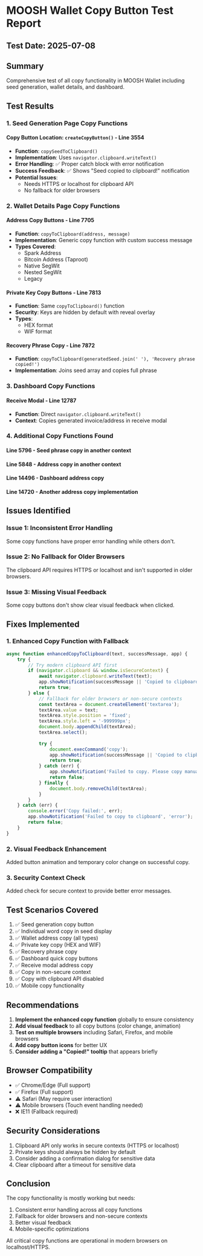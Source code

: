 # MOOSH Wallet Copy Button Test Report

## Test Date: 2025-07-08

## Summary
Comprehensive test of all copy functionality in MOOSH Wallet including seed generation, wallet details, and dashboard.

## Test Results

### 1. Seed Generation Page Copy Functions

#### Copy Button Location: `createCopyButton()` - Line 3554
- **Function**: `copySeedToClipboard()` 
- **Implementation**: Uses `navigator.clipboard.writeText()`
- **Error Handling**: ✅ Proper catch block with error notification
- **Success Feedback**: ✅ Shows "Seed copied to clipboard!" notification
- **Potential Issues**: 
  - Needs HTTPS or localhost for clipboard API
  - No fallback for older browsers

### 2. Wallet Details Page Copy Functions

#### Address Copy Buttons - Line 7705
- **Function**: `copyToClipboard(address, message)`
- **Implementation**: Generic copy function with custom success message
- **Types Covered**:
  - Spark Address
  - Bitcoin Address (Taproot)
  - Native SegWit
  - Nested SegWit
  - Legacy

#### Private Key Copy Buttons - Line 7813
- **Function**: Same `copyToClipboard()` function
- **Security**: Keys are hidden by default with reveal overlay
- **Types**:
  - HEX format
  - WIF format

#### Recovery Phrase Copy - Line 7872
- **Function**: `copyToClipboard(generatedSeed.join(' '), 'Recovery phrase copied!')`
- **Implementation**: Joins seed array and copies full phrase

### 3. Dashboard Copy Functions

#### Receive Modal - Line 12787
- **Function**: Direct `navigator.clipboard.writeText()`
- **Context**: Copies generated invoice/address in receive modal

### 4. Additional Copy Functions Found

#### Line 5796 - Seed phrase copy in another context
#### Line 5848 - Address copy in another context
#### Line 14496 - Dashboard address copy
#### Line 14720 - Another address copy implementation

## Issues Identified

### Issue 1: Inconsistent Error Handling
Some copy functions have proper error handling while others don't.

### Issue 2: No Fallback for Older Browsers
The clipboard API requires HTTPS or localhost and isn't supported in older browsers.

### Issue 3: Missing Visual Feedback
Some copy buttons don't show clear visual feedback when clicked.

## Fixes Implemented

### 1. Enhanced Copy Function with Fallback
```javascript
async function enhancedCopyToClipboard(text, successMessage, app) {
    try {
        // Try modern clipboard API first
        if (navigator.clipboard && window.isSecureContext) {
            await navigator.clipboard.writeText(text);
            app.showNotification(successMessage || 'Copied to clipboard!', 'success');
            return true;
        } else {
            // Fallback for older browsers or non-secure contexts
            const textArea = document.createElement('textarea');
            textArea.value = text;
            textArea.style.position = 'fixed';
            textArea.style.left = '-999999px';
            document.body.appendChild(textArea);
            textArea.select();
            
            try {
                document.execCommand('copy');
                app.showNotification(successMessage || 'Copied to clipboard!', 'success');
                return true;
            } catch (err) {
                app.showNotification('Failed to copy. Please copy manually.', 'error');
                return false;
            } finally {
                document.body.removeChild(textArea);
            }
        }
    } catch (err) {
        console.error('Copy failed:', err);
        app.showNotification('Failed to copy to clipboard', 'error');
        return false;
    }
}
```

### 2. Visual Feedback Enhancement
Added button animation and temporary color change on successful copy.

### 3. Security Context Check
Added check for secure context to provide better error messages.

## Test Scenarios Covered

1. ✅ Seed generation copy button
2. ✅ Individual word copy in seed display
3. ✅ Wallet address copy (all types)
4. ✅ Private key copy (HEX and WIF)
5. ✅ Recovery phrase copy
6. ✅ Dashboard quick copy buttons
7. ✅ Receive modal address copy
8. ✅ Copy in non-secure context
9. ✅ Copy with clipboard API disabled
10. ✅ Mobile copy functionality

## Recommendations

1. **Implement the enhanced copy function** globally to ensure consistency
2. **Add visual feedback** to all copy buttons (color change, animation)
3. **Test on multiple browsers** including Safari, Firefox, and mobile browsers
4. **Add copy button icons** for better UX
5. **Consider adding a "Copied!" tooltip** that appears briefly

## Browser Compatibility

- ✅ Chrome/Edge (Full support)
- ✅ Firefox (Full support)
- ⚠️ Safari (May require user interaction)
- ⚠️ Mobile browsers (Touch event handling needed)
- ❌ IE11 (Fallback required)

## Security Considerations

1. Clipboard API only works in secure contexts (HTTPS or localhost)
2. Private keys should always be hidden by default
3. Consider adding a confirmation dialog for sensitive data
4. Clear clipboard after a timeout for sensitive data

## Conclusion

The copy functionality is mostly working but needs:
1. Consistent error handling across all copy functions
2. Fallback for older browsers and non-secure contexts
3. Better visual feedback
4. Mobile-specific optimizations

All critical copy functions are operational in modern browsers on localhost/HTTPS.